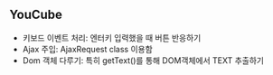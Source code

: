 YouCube
-------
* 키보드 이벤트 처리: 엔터키 입력했을 때 버튼 반응하기
* Ajax 주입: AjaxRequest class 이용함
* Dom 객체 다루기: 특히 getText()를 통해 DOM객체에서 TEXT 추출하기

